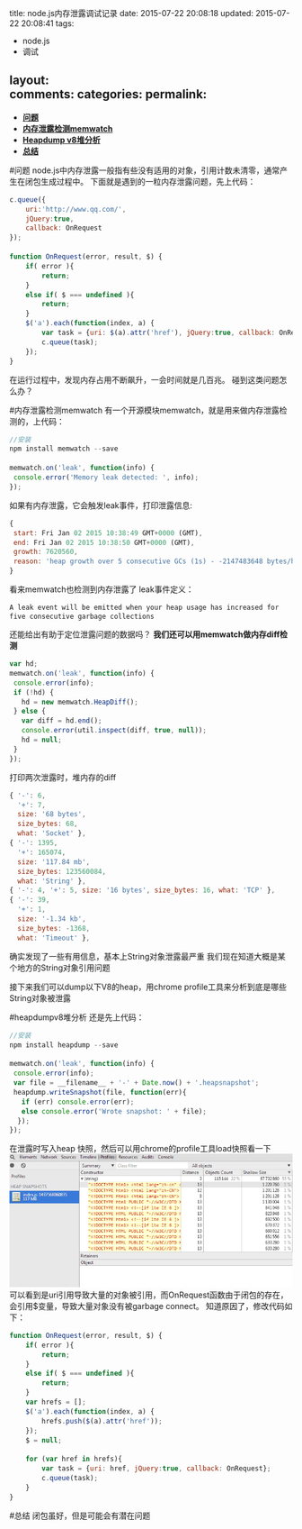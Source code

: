 title: node.js内存泄露调试记录
date: 2015-07-22 20:08:18
updated: 2015-07-22 20:08:41
tags:
- node.js
- 调试

layout:    
comments:
categories:
permalink:
---

* **[问题](#问题)**
* **[内存泄露检测memwatch](#内存泄露检测memwatch)**
* **[Heapdump v8堆分析](#heapdumpv8堆分析)**
* **[总结](#总结)**

#问题
node.js中内存泄露一般指有些没有适用的对象，引用计数未清零，通常产生在闭包生成过程中。
下面就是遇到的一粒内存泄露问题，先上代码：
```js
c.queue({
    uri:'http://www.qq.com/',
    jQuery:true,
    callback: OnRequest
});

function OnRequest(error, result, $) {
    if( error ){
        return;
    }
    else if( $ === undefined ){
        return;
    }
    $('a').each(function(index, a) {
        var task = {uri: $(a).attr('href'), jQuery:true, callback: OnRequest};
        c.queue(task);
    });
}
```
在运行过程中，发现内存占用不断飙升，一会时间就是几百兆。
碰到这类问题怎么办？

#内存泄露检测memwatch
有一个开源模块memwatch，就是用来做内存泄露检测的，上代码：
```js
//安装
npm install memwatch --save

memwatch.on('leak', function(info) {
 console.error('Memory leak detected: ', info);
});
```
如果有内存泄露，它会触发leak事件，打印泄露信息:
```js
{
 start: Fri Jan 02 2015 10:38:49 GMT+0000 (GMT),
 end: Fri Jan 02 2015 10:38:50 GMT+0000 (GMT),
 growth: 7620560,
 reason: 'heap growth over 5 consecutive GCs (1s) - -2147483648 bytes/hr'
}
```
看来memwatch也检测到内存泄露了
leak事件定义：

    A leak event will be emitted when your heap usage has increased for five consecutive garbage collections

还能给出有助于定位泄露问题的数据吗？
**我们还可以用memwatch做内存diff检测**
```js
var hd;
memwatch.on('leak', function(info) {
 console.error(info);
 if (!hd) {
   hd = new memwatch.HeapDiff();
 } else {
   var diff = hd.end();
   console.error(util.inspect(diff, true, null));
   hd = null;
 }
});
```
打印两次泄露时，堆内存的diff
```js
{ '-': 6,
  '+': 7,
  size: '68 bytes',
  size_bytes: 68,
  what: 'Socket' },
{ '-': 1395,
  '+': 165074,
  size: '117.84 mb',
  size_bytes: 123560084,
  what: 'String' },
{ '-': 4, '+': 5, size: '16 bytes', size_bytes: 16, what: 'TCP' },
{ '-': 39,
  '+': 1,
  size: '-1.34 kb',
  size_bytes: -1368,
  what: 'Timeout' },
```
确实发现了一些有用信息，基本上String对象泄露最严重
我们现在知道大概是某个地方的String对象引用问题

接下来我们可以dump以下V8的heap，用chrome profile工具来分析到底是哪些String对象被泄露

#heapdumpv8堆分析
还是先上代码：
```js
//安装
npm install heapdump --save

memwatch.on('leak', function(info) {
 console.error(info);
 var file = __filename__ + '-' + Date.now() + '.heapsnapshot';
 heapdump.writeSnapshot(file, function(err){
   if (err) console.error(err);
   else console.error('Wrote snapshot: ' + file);
  });
});
```
在泄露时写入heap 快照，然后可以用chrome的profile工具load快照看一下
![chrome中加载快照](/images/heap_detect.png)
可以看到是uri引用导致大量的对象被引用，而OnRequest函数由于闭包的存在，会引用$变量，导致大量对象没有被garbage connect。
知道原因了，修改代码如下：
```js
function OnRequest(error, result, $) {
    if( error ){
        return;
    }
    else if( $ === undefined ){
        return;
    }
    var hrefs = [];
    $('a').each(function(index, a) {
        hrefs.push($(a).attr('href'));
    });
    $ = null;

    for (var href in hrefs){
        var task = {uri: href, jQuery:true, callback: OnRequest};
        c.queue(task);
    }
}
```

#总结
闭包虽好，但是可能会有潜在问题
